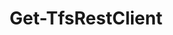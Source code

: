 ﻿---
title: Get-TfsRestClient
breadcrumbs: [ "RestApi" ]
parent: "RestApi"
description: "Gets an Azure DevOps HTTP Client object instance. "
remarks: "Connection objects (Microsoft.VisualStudio.Services.Client.VssConnection in PowerShell Core, Microsoft.TeamFoundation.Client.TfsTeamProjectCollection in Windows PowerShell) provide access to many HTTP client objects such as Microsoft.TeamFoundation.WorkItemTracking.WebApi.WorkItemTrackingHttpClient that wrap many of the REST APIs exposed by Azure DevOps. Those clients inherit the authentication information supplied by their parent connection object and can be used as a more convenient mechanism to issue API calls. "
parameterSets: 
  "_All_": [ Collection, Server, TypeName ] 
  "Get by collection":  
    TypeName: 
      type: "string"  
      position: "0"  
      required: true  
    Collection: 
      type: "object"  
  "Get by server":  
    TypeName: 
      type: "string"  
      position: "0"  
      required: true  
    Server: 
      type: "object"  
      required: true 
parameters: 
  - name: "TypeName" 
    description: "Specifies the full type name (optionally including its assembly name) of the HTTP Client class to return. " 
    required: true 
    globbing: false 
    position: 0 
    type: "string" 
    aliases: [ Type ] 
  - name: "Type" 
    description: "Specifies the full type name (optionally including its assembly name) of the HTTP Client class to return. This is an alias of the TypeName parameter." 
    required: true 
    globbing: false 
    position: 0 
    type: "string" 
    aliases: [ Type ] 
  - name: "Collection" 
    description: "Specifies the URL to the Team Project Collection or Azure DevOps Organization to connect to, a TfsTeamProjectCollection object (Windows PowerShell only), or a VssConnection object. You can also connect to an Azure DevOps Services organizations by simply providing its name instead of the full URL. For more details, see the Get-TfsTeamProjectCollection cmdlet. When omitted, it defaults to the connection set by Connect-TfsTeamProjectCollection (if any). " 
    globbing: false 
    type: "object" 
  - name: "Server" 
    description: "Specifies the URL to the Team Foundation Server to connect to, a TfsConfigurationServer object (Windows PowerShell only), or a VssConnection object. When omitted, it defaults to the connection set by Connect-TfsConfiguration (if any). For more details, see the Get-TfsConfigurationServer cmdlet. " 
    required: true 
    globbing: false 
    type: "object"
inputs: 
outputs: 
  - type: "Microsoft.VisualStudio.Services.WebApi.VssHttpClientBase" 
    description: 
notes: 
relatedLinks: 
  - text: "Online Version:" 
    uri: "https://tfscmdlets.dev/docs/cmdlets/RestApi/Get-TfsRestClient"
aliases: 
examples: 
---
